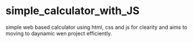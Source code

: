 # simple_calculator_with_JS
simple web based calculator using html, css and js for clearity and aims to moving to daynamic wen project efficiently.
